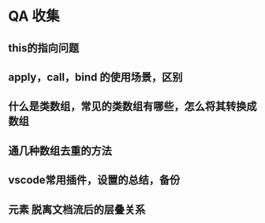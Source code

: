 # QA 收集

## this的指向问题

## apply，call，bind 的使用场景，区别

## 什么是类数组，常见的类数组有哪些，怎么将其转换成数组

## 通几种数组去重的方法

## vscode常用插件，设置的总结，备份

## 元素 脱离文档流后的层叠关系
